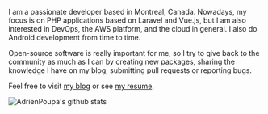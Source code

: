 I am a passionate developer based in Montreal, Canada. Nowadays, my focus is on PHP applications based on Laravel and Vue.js, but I am also interested in DevOps, the AWS platform, and the cloud in general. I also do Android development from time to time.

Open-source software is really important for me, so I try to give back to the community as much as I can by creating new packages, sharing the knowledge I have on my blog, submitting pull requests or reporting bugs.

Feel free to visit [my blog](https://adrien.poupa.net/) or see [my resume](https://adrien.poupa.net/resume).

![AdrienPoupa's github stats](https://github-readme-stats.vercel.app/api?username=AdrienPoupa&show_icons=true)
